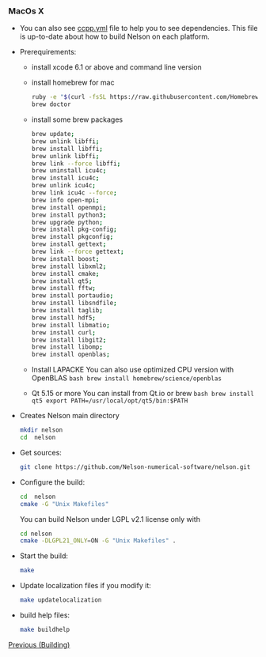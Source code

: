 ### MacOs X

- You can also see [ccpp.yml](https://github.com/Nelson-numerical-software/nelson/blob/master/.github/workflows/ccpp.yml) file to help you to see dependencies. This file is up-to-date about how to build Nelson on each platform.

- Prerequirements:

  - install xcode 6.1 or above and command line version
  - install homebrew for mac
    ```bash
    ruby -e "$(curl -fsSL https://raw.githubusercontent.com/Homebrew/install/master/install)"
    brew doctor
    ```
  - install some brew packages
    ```bash
    brew update;
    brew unlink libffi;
    brew install libffi;
    brew unlink libffi;
    brew link --force libffi;
    brew uninstall icu4c;
    brew install icu4c;
    brew unlink icu4c;
    brew link icu4c --force;
    brew info open-mpi;
    brew install openmpi;
    brew install python3;
    brew upgrade python;
    brew install pkg-config;
    brew install pkgconfig;
    brew install gettext;
    brew link --force gettext;
    brew install boost;
    brew install libxml2;
    brew install cmake;
    brew install qt5;
    brew install fftw;
    brew install portaudio;
    brew install libsndfile;
    brew install taglib;
    brew install hdf5;
    brew install libmatio;
    brew install curl;
    brew install libgit2;
    brew install libomp;
    brew install openblas;
    ```
  - Install LAPACKE
    You can also use optimized CPU version with OpenBLAS
    `bash brew install homebrew/science/openblas `

  - Qt 5.15 or more
    You can install from Qt.io or brew
    `bash brew install qt5 export PATH=/usr/local/opt/qt5/bin:$PATH `

- Creates Nelson main directory
  ```bash
  mkdir nelson
  cd  nelson
  ```
- Get sources:
  ```bash
  git clone https://github.com/Nelson-numerical-software/nelson.git
  ```
- Configure the build:

  ```bash
  cd  nelson
  cmake -G "Unix Makefiles"
  ```

  You can build Nelson under LGPL v2.1 license only with

  ```bash
  cd nelson
  cmake -DLGPL21_ONLY=ON -G "Unix Makefiles" .
  ```

- Start the build:
  ```bash
  make
  ```
- Update localization files if you modify it:
  ```bash
  make updatelocalization
  ```
- build help files:
  ```bash
  make buildhelp
  ```

[Previous (Building)](BUILDING.md)
